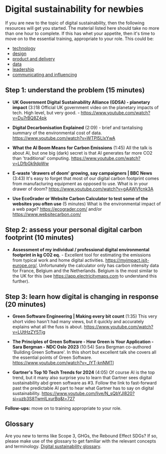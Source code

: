 # Digital sustainability for newbies
If you are new to the topic of digital sustainability, then the following resources will get you started. The material listed here should take no more than one hour to complete. If this has whet your appetite, then it's time to move on to the essential training, appropriate to your role. This could be:

* [technology](technologists.md)
* [design](designers.md)
* [product and delivery](product-and-delivery-managers.md)
* [data](data-analysts.md)
* [leadership](leaders.md)
* [communicating and influencing](communicators.md)

## Step 1: understand the problem (15 minutes)

- **UK Government Digital Sustainability Alliance (GDSA) - planetary impact** (3:)18 Official UK government video on the planetary impacts of tech. High level, but very good. - https://www.youtube.com/watch?v=Du7rBQ8Z4pk

- **Digital Decarbonisation Explained** (2:09) - brief and tantalising summary of the environmental cost of data. https://www.youtube.com/watch?v=WTPl5LlxYwA

- **What the AI Boom Means for Carbon Emissions** (1:45) 
All the talk is about AI, but one big (dark) secret is that AI generates far more CO2 than 'traditional' computing. https://www.youtube.com/watch?v=LDfbGk9dpWw 

- **E-waste 'drawers of doom' growing, say campaigners | BBC News** (3:43) It's easy to forget that most of our digital carbon footprint comes from manufacturing equipment as opposed to use. What is in your drawer of doom? https://www.youtube.com/watch?v=gAAWVfcnk3A

- **Use EcoGrader or Website Carbon Calculator to test some of the websites you often use** (5 minutes) What is the environmental impact of a web page? https://ecograder.com/ and/or https://www.websitecarbon.com/

## Step 2: assess your personal digital carbon footprint (10 minutes)

-  **Assessment of my individual / professional digital environmental footprint in kg CO2 eq.** - Excellent tool for estimating the emissions from typical work and home digital activities. https://myimpact.isit-europe.org/. Unfortunately the calculator only has carbon intensity data for France, Belgium and the Netherlands. Belgium is the most similar to the UK for this (see https://app.electricitymaps.com to understand this further). 

## Step 3: learn how digital is changing in response (20 minutes)

- **Green Software Engineering | Making every bit count** (1:35) This very short video hasn't had many views, but it quickly and accurately explains what all the fuss is about. https://www.youtube.com/watch?v=LUtHzZY5Tjg

- **The Principles of Green Software - How Green is Your Application - Sara Bergman - NDC Oslo 2023** (10:54) Sara Bergman co-authored 'Building Green Software'. In this short but excellent talk she covers all the essential points of Green Software. https://www.youtube.com/watch?v=_lYT-knNMTI

- **Gartner's Top 10 Tech Trends for 2024** (4:05) Of course AI is the top trend, but it many also surprise you to learn that Gartner sees digital sustainability abd green software as #3. Follow the link to fast-forward past the predictable AI part to hear what Gartner has to say on digital sustainability. https://www.youtube.com/live/N_sQbYJl820?si=uzb3S8TwmILxurBq&t=727

**Follow-ups:** move on to training appropriate to your role.

## Glossary
Are you new to terms like Scope 3, GHGs, the Rebound Effect SDGs? If so, please make use of the glossary to get familiar with the relevant concepts and terminology. [Digital sustainability glossary](glossary.md).